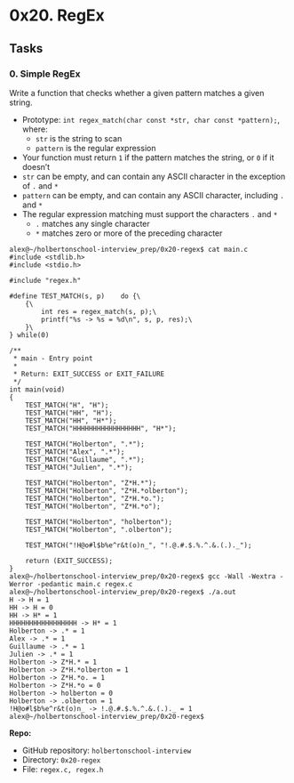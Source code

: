 <h1 class="gap">0x20. RegEx</h1>

<h2 class="gap">Tasks</h2>

<div data-role="task3787" data-position="1" id="task-num-0">
        <div class="panel panel-default task-card " id="task-3787">
  <span id="user_id" data-id="1283"></span>

  <div class="panel-heading">
    <h3 class="panel-title">
      0. Simple RegEx
    </h3>

  </div>

  <div class="panel-body">
    <span id="user_id" data-id="1283"></span>

<!-- Task Body -->
<p>Write a function that checks whether a given pattern matches a given string.</p>

<ul>
<li>Prototype: <code>int regex_match(char const *str, char const *pattern);</code>, where:

<ul>
<li><code>str</code> is the string to scan</li>
<li><code>pattern</code> is the regular expression</li>
</ul></li>
<li>Your function must return <code>1</code> if the pattern matches the string, or <code>0</code> if it doesn’t</li>
<li><code>str</code> can be empty, and can contain any ASCII character in the exception of <code>.</code> and <code>*</code></li>
<li><code>pattern</code> can be empty, and can contain any ASCII character, including <code>.</code> and <code>*</code></li>
<li>The regular expression matching must support the characters <code>.</code> and <code>*</code>

<ul>
<li><code>.</code> matches any single character</li>
<li><code>*</code> matches zero or more of the preceding character</li>
</ul></li>
</ul>

<pre><code>alex@~/holbertonschool-interview_prep/0x20-regex$ cat main.c
#include &lt;stdlib.h&gt;
#include &lt;stdio.h&gt;

#include "regex.h"

#define TEST_MATCH(s, p)    do {\
    {\
        int res = regex_match(s, p);\
        printf("%s -&gt; %s = %d\n", s, p, res);\
    }\
} while(0)

/**
 * main - Entry point
 *
 * Return: EXIT_SUCCESS or EXIT_FAILURE
 */
int main(void)
{
    TEST_MATCH("H", "H");
    TEST_MATCH("HH", "H");
    TEST_MATCH("HH", "H*");
    TEST_MATCH("HHHHHHHHHHHHHHHHH", "H*");

    TEST_MATCH("Holberton", ".*");
    TEST_MATCH("Alex", ".*");
    TEST_MATCH("Guillaume", ".*");
    TEST_MATCH("Julien", ".*");

    TEST_MATCH("Holberton", "Z*H.*");
    TEST_MATCH("Holberton", "Z*H.*olberton");
    TEST_MATCH("Holberton", "Z*H.*o.");
    TEST_MATCH("Holberton", "Z*H.*o");

    TEST_MATCH("Holberton", "holberton");
    TEST_MATCH("Holberton", ".olberton");

    TEST_MATCH("!H@o#l$b%e^r&amp;t(o)n_", "!.@.#.$.%.^.&amp;.(.)._");

    return (EXIT_SUCCESS);
}
alex@~/holbertonschool-interview_prep/0x20-regex$ gcc -Wall -Wextra -Werror -pedantic main.c regex.c
alex@~/holbertonschool-interview_prep/0x20-regex$ ./a.out
H -&gt; H = 1
HH -&gt; H = 0
HH -&gt; H* = 1
HHHHHHHHHHHHHHHHH -&gt; H* = 1
Holberton -&gt; .* = 1
Alex -&gt; .* = 1
Guillaume -&gt; .* = 1
Julien -&gt; .* = 1
Holberton -&gt; Z*H.* = 1
Holberton -&gt; Z*H.*olberton = 1
Holberton -&gt; Z*H.*o. = 1
Holberton -&gt; Z*H.*o = 0
Holberton -&gt; holberton = 0
Holberton -&gt; .olberton = 1
!H@o#l$b%e^r&amp;t(o)n_ -&gt; !.@.#.$.%.^.&amp;.(.)._ = 1
alex@~/holbertonschool-interview_prep/0x20-regex$
</code></pre>

  </div>

  <div class="list-group">
    <!-- Task URLs -->

<!-- Github information -->
<div class="list-group-item">
<p><strong>Repo:</strong></p>
<ul>
    <li>GitHub repository: <code>holbertonschool-interview</code></li>
    <li>Directory: <code>0x20-regex</code></li>
    <li>File: <code>regex.c, regex.h</code></li>
</ul>
</div>

<!-- Self-paced manual review -->
</div>

<!-- Panel footer - Controls -->
</div>

</div>

</div>

</div>

